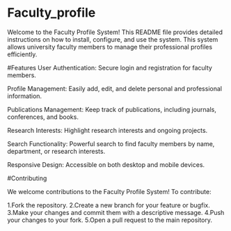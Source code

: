 ﻿# Faculty_profile
 
Welcome to the Faculty Profile System! This README file provides detailed instructions on how to install, configure, and use the system. This system allows university faculty members to manage their professional profiles efficiently.  

#Features
User Authentication: Secure login and registration for faculty members.

Profile Management: Easily add, edit, and delete personal and professional information.

Publications Management: Keep track of publications, including journals, conferences, and books.

Research Interests: Highlight research interests and ongoing projects.

Search Functionality: Powerful search to find faculty members by name, department, or research interests.

Responsive Design: Accessible on both desktop and mobile devices. 

#Contributing

We welcome contributions to the Faculty Profile System! To contribute:

1.Fork the repository.
2.Create a new branch for your feature or bugfix.
3.Make your changes and commit them with a descriptive message.
4.Push your changes to your fork.
5.Open a pull request to the main repository.
